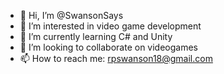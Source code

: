 - 👋 Hi, I’m @SwansonSays
- 👀 I’m interested in video game development
- 🌱 I’m currently learning C# and Unity
- 💞️ I’m looking to collaborate on videogames
- 📫 How to reach me: rpswanson18@gmail.com

<!---
SwansonSays/SwansonSays is a ✨ special ✨ repository because its `README.md` (this file) appears on your GitHub profile.
You can click the Preview link to take a look at your changes.
--->
